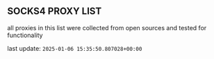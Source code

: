 ## SOCKS4 PROXY LIST

all proxies in this list were collected from open sources and tested for functionality

last update: `2025-01-06 15:35:50.807028+00:00`